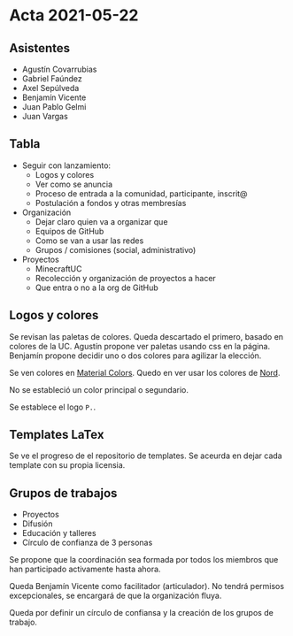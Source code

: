 # Acta 2021-05-22

## Asistentes

- Agustín Covarrubias
- Gabriel Faúndez
- Axel Sepúlveda
- Benjamín Vicente
- Juan Pablo Gelmi
- Juan Vargas


## Tabla

- Seguir con lanzamiento:
  - Logos y colores
  - Ver como se anuncia
  - Proceso de entrada a la comunidad, participante, inscrit@
  - Postulación a fondos y otras membresías
- Organización
  - Dejar claro quien va a organizar que
  - Equipos de GitHub
  - Como se van a usar las redes
  - Grupos / comisiones (social, administrativo)
- Proyectos
  - MinecraftUC
  - Recolección y organización de proyectos a hacer
  - Que entra o no a la org de GitHub


## Logos y colores

Se revisan las paletas de colores.
Queda descartado el primero, basado en colores de la UC.
Agustín propone ver paletas usando css en la página.
Benjamín propone decidir uno o dos colores para agilizar la elección.

Se ven colores en [Material Colors](https://material.io/resources/color/).
Quedo en ver usar los colores de [Nord](https://www.nordtheme.com/).

No se estableció un color principal o segundario.

Se establece el logo `P.`.


## Templates LaTex

Se ve el progreso de el repositorio de templates.
Se aceurda en dejar cada template con su propia licensia.


## Grupos de trabajos

- Proyectos
- Difusión
- Educación y talleres
- Círculo de confianza de 3 personas

Se propone que la coordinación sea formada por
todos los miembros que han participado activamente
hasta ahora.

Queda Benjamín Vicente como facilitador (articulador).
No tendrá permisos excepcionales, se encargará de que la organización fluya.

Queda por definir un círculo de confiansa y la creación de los grupos de trabajo.
